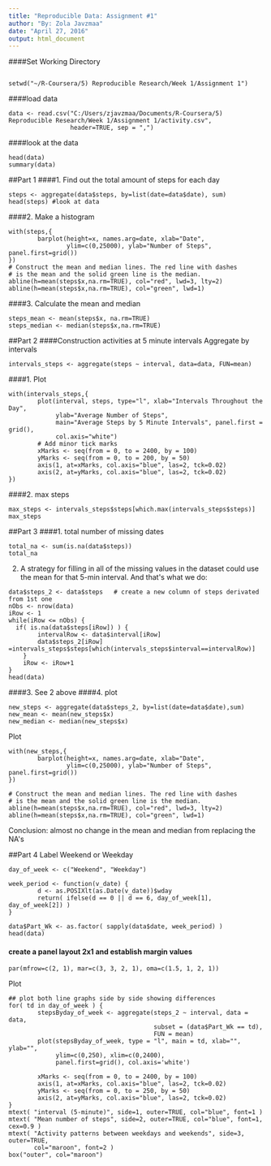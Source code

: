 ```yaml
---
title: "Reproducible Data: Assignment #1"
author: "By: Zola Javzmaa"
date: "April 27, 2016"
output: html_document
---
```


####Set Working Directory
```{r}

setwd("~/R-Coursera/5) Reproducible Research/Week 1/Assignment 1")
```

####load data
```{r}
data <- read.csv("C:/Users/zjavzmaa/Documents/R-Coursera/5) Reproducible Research/Week 1/Assignment 1/activity.csv", 
                 header=TRUE, sep = ",")
```

####look at the data
```{r}
head(data)
summary(data)
```

##Part 1
####1. Find out the total amount of steps for each day
```{r}
steps <- aggregate(data$steps, by=list(date=data$date), sum)
head(steps) #look at data
```

####2. Make a histogram
```{r}
with(steps,{
        barplot(height=x, names.arg=date, xlab="Date", 
                ylim=c(0,25000), ylab="Number of Steps", panel.first=grid())
})
# Construct the mean and median lines. The red line with dashes 
# is the mean and the solid green line is the median.
abline(h=mean(steps$x,na.rm=TRUE), col="red", lwd=3, lty=2)
abline(h=mean(steps$x,na.rm=TRUE), col="green", lwd=1)
```

####3. Calculate the mean and median
```{r}
steps_mean <- mean(steps$x, na.rm=TRUE)
steps_median <- median(steps$x,na.rm=TRUE)
```


##Part 2
####Construction activities at 5 minute intervals
Aggregate by intervals
```{r}
intervals_steps <- aggregate(steps ~ interval, data=data, FUN=mean)
```
####1. Plot
```{r}
with(intervals_steps,{
        plot(interval, steps, type="l", xlab="Intervals Throughout the Day", 
             ylab="Average Number of Steps",
             main="Average Steps by 5 Minute Intervals", panel.first = grid(),
             col.axis="white")
        # Add minor tick marks
        xMarks <- seq(from = 0, to = 2400, by = 100)
        yMarks <- seq(from = 0, to = 200, by = 50)
        axis(1, at=xMarks, col.axis="blue", las=2, tck=0.02)
        axis(2, at=yMarks, col.axis="blue", las=2, tck=0.02)
})
```

####2. max steps
```{r}
max_steps <- intervals_steps$steps[which.max(intervals_steps$steps)]
max_steps
```

##Part 3
####1. total number of missing dates
```{r}
total_na <- sum(is.na(data$steps))
total_na
```


2. A strategy for filling in all of the missing values in the dataset could use the mean for that 5-min interval. And that's what we do:


```{r+}
data$steps_2 <- data$steps   # create a new column of steps derivated from 1st one
nObs <- nrow(data)
iRow <- 1
while(iRow <= nObs) {
  if( is.na(data$steps[iRow]) ) {
		intervalRow <- data$interval[iRow]
		data$steps_2[iRow] =intervals_steps$steps[which(intervals_steps$interval==intervalRow)]
	}	
	iRow <- iRow+1
}
head(data)
```
####3. See 2 above
####4. plot
```{r}
new_steps <- aggregate(data$steps_2, by=list(date=data$date),sum)
new_mean <- mean(new_steps$x)
new_median <- median(new_steps$x)
```
Plot
```{r}
with(new_steps,{
        barplot(height=x, names.arg=date, xlab="Date", 
                ylim=c(0,25000), ylab="Number of Steps", panel.first=grid())
})

# Construct the mean and median lines. The red line with dashes 
# is the mean and the solid green line is the median.
abline(h=mean(steps$x,na.rm=TRUE), col="red", lwd=3, lty=2)
abline(h=mean(steps$x,na.rm=TRUE), col="green", lwd=1)
```
Conclusion: almost no change in the mean and median from replacing the NA's

##Part 4
Label Weekend or Weekday
```{r}
day_of_week <- c("Weekend", "Weekday")

week_period <- function(v_date) {
        d <- as.POSIXlt(as.Date(v_date))$wday
        return( ifelse(d == 0 || d == 6, day_of_week[1], day_of_week[2]) )
}

data$Part_Wk <- as.factor( sapply(data$date, week_period) )
head(data)
```


#### create a panel layout 2x1 and establish margin values
```{r}
par(mfrow=c(2, 1), mar=c(3, 3, 2, 1), oma=c(1.5, 1, 2, 1)) 
```
Plot
```{r}
## plot both line graphs side by side showing differences
for( td in day_of_week ) {
        stepsByday_of_week <- aggregate(steps_2 ~ interval, data = data, 
                                        subset = (data$Part_Wk == td), 
                                        FUN = mean)
        plot(stepsByday_of_week, type = "l", main = td, xlab="", ylab="", 
             ylim=c(0,250), xlim=c(0,2400), 
             panel.first=grid(), col.axis='white')
        
        xMarks <- seq(from = 0, to = 2400, by = 100)
        axis(1, at=xMarks, col.axis="blue", las=2, tck=0.02)
        yMarks <- seq(from = 0, to = 250, by = 50)
        axis(2, at=yMarks, col.axis="blue", las=2, tck=0.02)
}
mtext( "interval (5-minute)", side=1, outer=TRUE, col="blue", font=1 )  
mtext( "Mean number of steps", side=2, outer=TRUE, col="blue", font=1, cex=0.9 )  
mtext( "Activity patterns between weekdays and weekends", side=3, outer=TRUE, 
       col="maroon", font=2 )  
box("outer", col="maroon") 
```


